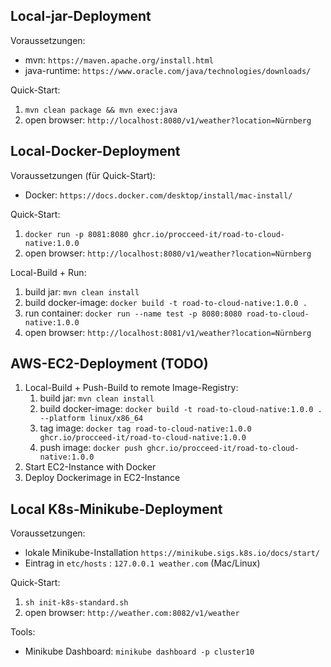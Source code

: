 ## Local-jar-Deployment
Voraussetzungen:
- mvn: ```https://maven.apache.org/install.html```
- java-runtime: ```https://www.oracle.com/java/technologies/downloads/```

Quick-Start:
1. ```mvn clean package && mvn exec:java```
2. open browser: ```http://localhost:8080/v1/weather?location=Nürnberg```

## Local-Docker-Deployment
Voraussetzungen (für Quick-Start):
- Docker: ```https://docs.docker.com/desktop/install/mac-install/```

Quick-Start:
1. ```docker run -p 8081:8080 ghcr.io/procceed-it/road-to-cloud-native:1.0.0```
2. open browser: ```http://localhost:8080/v1/weather?location=Nürnberg```

Local-Build + Run:
1. build jar: ```mvn clean install```
2. build docker-image: ```docker build -t road-to-cloud-native:1.0.0 . ``` 
3. run container: ```docker run --name test -p 8080:8080 road-to-cloud-native:1.0.0```
4. open browser: ```http://localhost:8081/v1/weather?location=Nürnberg```

## AWS-EC2-Deployment (TODO)
1. Local-Build + Push-Build to remote Image-Registry:
   1. build jar: ```mvn clean install```
   2. build docker-image: ```docker build -t road-to-cloud-native:1.0.0 . --platform linux/x86_64 ```
   3. tag image: ```docker tag road-to-cloud-native:1.0.0 ghcr.io/procceed-it/road-to-cloud-native:1.0.0```
   4. push image: ```docker push ghcr.io/procceed-it/road-to-cloud-native:1.0.0```
2. Start EC2-Instance with Docker
3. Deploy Dockerimage in EC2-Instance


## Local K8s-Minikube-Deployment
Voraussetzungen:
- lokale Minikube-Installation ```https://minikube.sigs.k8s.io/docs/start/```
- Eintrag in ```etc/hosts``` : ```127.0.0.1 weather.com``` (Mac/Linux)

Quick-Start:
1. ```sh init-k8s-standard.sh```
2. open browser: ```http://weather.com:8082/v1/weather```

Tools:
- Minikube Dashboard: ```minikube dashboard -p cluster10```


